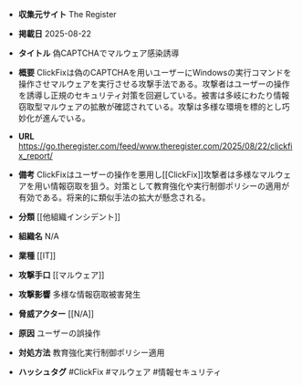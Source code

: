 - **収集元サイト**
The Register

- **掲載日**
2025-08-22

- **タイトル**
偽CAPTCHAでマルウェア感染誘導

- **概要**
ClickFixは偽のCAPTCHAを用いユーザーにWindowsの実行コマンドを操作させマルウェアを実行させる攻撃手法である。攻撃者はユーザーの操作を誘導し正規のセキュリティ対策を回避している。被害は多岐にわたり情報窃取型マルウェアの拡散が確認されている。攻撃は多様な環境を標的とし巧妙化が進んでいる。

- **URL**
https://go.theregister.com/feed/www.theregister.com/2025/08/22/clickfix_report/

- **備考**
ClickFixはユーザーの操作を悪用し[[ClickFix]]攻撃者は多様なマルウェアを用い情報窃取を狙う。対策として教育強化や実行制御ポリシーの適用が有効である。将来的に類似手法の拡大が懸念される。

- **分類**
[[他組織インシデント]]

- **組織名**
N/A

- **業種**
[[IT]]

- **攻撃手口**
[[マルウェア]]

- **攻撃影響**
多様な情報窃取被害発生

- **脅威アクター**
[[N/A]]

- **原因**
ユーザーの誤操作

- **対処方法**
教育強化実行制御ポリシー適用

- **ハッシュタグ**
#ClickFix #マルウェア #情報セキュリティ
